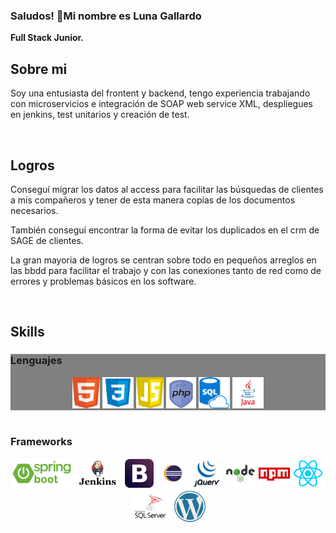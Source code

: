 ### Saludos! 👋Mi nombre es Luna Gallardo

<!--
**LunaGR/LunaGR** is a ✨ _special_ ✨ repository because its `README.md` (this file) appears on your GitHub profile.
-->

<b>Full Stack Junior.</b>

<h2> Sobre mi </h2>
<p>
  Soy una entusiasta del frontent y backend, tengo experiencia trabajando con microservicios e integración de SOAP
  web service XML, despliegues en jenkins, test unitarios y creación de test.

  
</p> </br>

<h2>Logros</h2>
<p>
  Conseguí migrar los datos al access para facilitar las búsquedas de clientes a mis compañeros y tener de esta manera copias de los documentos necesarios.
  
  También conseguí encontrar la forma de evitar los duplicados en el crm de SAGE de clientes.
  
  La gran mayoria de logros se centran sobre todo en pequeños arreglos en las bbdd para facilitar el trabajo y con las conexiones tanto de red 
  como de errores y problemas básicos en los software.
</p> </br>

<h2> Skills </h2>

<div style="background-color:grey;">
  <h3>Lenguajes</h3>
  <center>
    <img src="img/html.png" with=50 height=50/>
    <img src="img/css.png" with=50 height=50/>
    <img src="img/javascript.png" with=50 height=50/>
    <img src="img/php.png" with=50 height=50/>
    <img src="img/SQL.png" with=50 height=50/>
    <img src="img/java.png"with=50 height=50/>
  </center>
</div></br>

<div class="frame">
  <h3>Frameworks</h3>
  <center>
    <img src="img/Spring-Boot.png" with=50 height=50/>
    <img src="img/jenkins.png" with=50 height=50/>
    <img src="img/bootstrap.png" with=50 height=50/>
    <img src="img/eclipse.png" with=50 height=50/>
    <img src="img/jQuery.png" with=50 height=50/>
    <img src="img/node.png" with=50 height=50/>
    <img src="img/npm.png" with=50 height=50/>
    <img src="img/react.png" with=50 height=50/>
    <img src="img/SQLserver.png" with=50 height=50/>
    <img src="img/wordpress.png" with=50 height=50/>
  </center>
</div></br>


